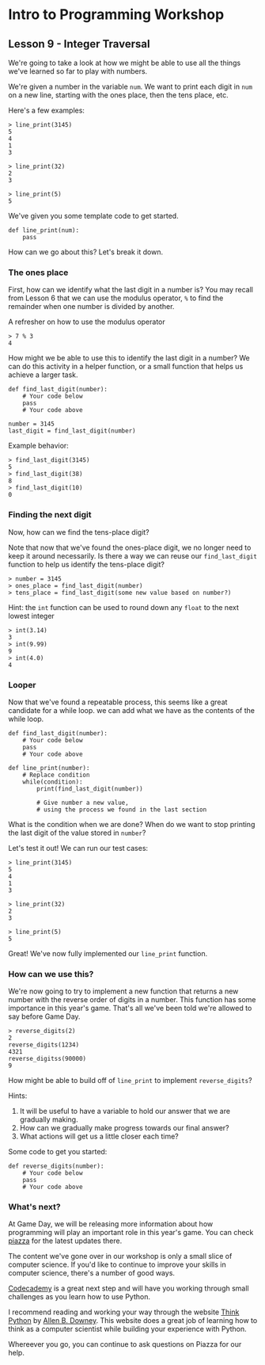 # Intro to Programming Workshop

## Lesson 9 - Integer Traversal

We're going to take a look at how we might be able to use all the things we've learned so far to play with numbers.

We're given a number in the variable `num`. We want to print each digit in `num` on a new line, starting with the ones place, then the tens place, etc.

Here's a few examples:

	> line_print(3145)
	5
	4
	1
	3
	
	> line_print(32)
	2
	3

	> line_print(5)
	5

We've given you some template code to get started.

	def line_print(num):
		pass

How can we go about this? Let's break it down.

### The ones place

First, how can we identify what the last digit in a number is? You may recall from Lesson 6 that we can use the modulus operator, `%` to find the remainder when one number is divided by another. 

A refresher on how to use the modulus operator

	> 7 % 3
	4

How might we be able to use this to identify the last digit in a number? We can do this activity in a helper function, or a small function that helps us achieve a larger task.

	def find_last_digit(number):
		# Your code below
		pass
		# Your code above

	number = 3145
	last_digit = find_last_digit(number)

Example behavior:

	> find_last_digit(3145)
	5
	> find_last_digit(38)
	8
	> find_last_digit(10)
	0

### Finding the next digit

Now, how can we find the tens-place digit?

Note that now that we've found the ones-place digit, we no longer need to keep it around necessarily. Is there a way we can reuse our `find_last_digit` function to help us identify the tens-place digit?

	> number = 3145
	> ones_place = find_last_digit(number)
	> tens_place = find_last_digit(some new value based on number?)
		
Hint: the `int` function can be used to round down any `float` to the next lowest integer

	> int(3.14)
	3
	> int(9.99)
	9
	> int(4.0)
	4

### Looper

Now that we've found a repeatable process, this seems like a great candidate for a while loop. we can add what we have as the contents of the while loop. 

	def find_last_digit(number):
		# Your code below
		pass
		# Your code above

	def line_print(number):
		# Replace condition
		while(condition):
			print(find_last_digit(number))

			# Give number a new value,
			# using the process we found in the last section


What is the condition when we are done? When do we want to stop printing the last digit of the value stored in `number`?

Let's test it out! We can run our test cases:

	> line_print(3145)
	5
	4
	1
	3
	
	> line_print(32)
	2
	3

	> line_print(5)
	5

Great! We've now fully implemented our `line_print` function.

### How can we use this?

We're now going to try to implement a new function that returns a new number with the reverse order of digits in a number. This function has some importance in this year's game. That's all we've been told we're allowed to say before Game Day. 

	> reverse_digits(2)
	2
	reverse_digits(1234)
	4321
	reverse_digitss(90000)
	9

How might be able to build off of `line_print` to implement `reverse_digits`?

Hints:
1. It will be useful to have a variable to hold our answer that we are gradually making.
2. How can we gradually make progress towards our final answer?
3. What actions will get us a little closer each time?

Some code to get you started:

	def reverse_digits(number):
		# Your code below
		pass
		# Your code above

### What's next?

At Game Day, we will be releasing more information about how programming will play an important role in this year's game. You can check [piazza](http://piazza.com/pioneers_in_engineering/spring2018/pierc) for the latest updates there.

The content we've gone over in our workshop is only a small slice of computer science. If you'd like to continue to improve your skills in computer science, there's a number of good ways.

[Codecademy](https://www.codecademy.com/learn/learn-python) is a great next step and will have you working through small challenges as you learn how to use Python.

I recommend reading and working your way through the website [Think Python](http://greenteapress.com/wp/think-python-2e/) by [Allen B. Downey](http://greenteapress.com/). This website does a great job of learning how to think as a computer scientist while building your experience with Python.

Whereever you go, you can continue to ask questions on Piazza for our help.

